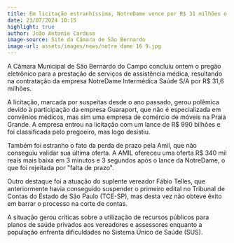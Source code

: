 ```yaml
---
title: Em licitação estranhíssima, NotreDame vence por R$ 31 milhões o convênio aos vereadores e assessores de SBC
date: 23/07/2024 10:15
highlight: true
author: João Antonio Cardoso
image-source: Site da Câmara de São Bernardo 
image-url: assets/images/news/notre dame 16 9.jpg
---
```


A Câmara Municipal de São Bernardo do Campo concluiu ontem o pregão eletrônico para a prestação de serviços de assistência médica, resultando na contratação da empresa NotreDame Intermédica Saúde S/A por R$ 31,6 milhões.

A licitação, marcada por suspeitas desde o ano passado, gerou polêmica devido à participação da empresa Guaraport, que não é especializada em convênios médicos, mas sim uma empresa de comércio de móveis na Praia Grande. A empresa entrou na licitação com um lance de R$ 990 bilhões e foi classificada pelo pregoeiro, mas logo desistiu.

Também foi estranho o fato da perda de prazo pela Amil, que não conseguiu validar sua última oferta. A AMIL ofereceu uma oferta R$ 340 mil reais mais baixa em 3 minutos e 3 segundos após o lance da NotreDame, o que foi rejeitada por "falta de prazo".

Outro destaque foi a atuação do suplente vereador Fábio Telles, que anteriormente havia conseguido suspender o primeiro edital no Tribunal de Contas do Estado de São Paulo (TCE-SP), mas desta vez não obteve êxito em barrar o processo na corte de contas.

A situação gerou críticas sobre a utilização de recursos públicos para planos de saúde privados aos vereadores e assessores enquanto a população enfrenta dificuldades no Sistema Único de Saúde (SUS).
